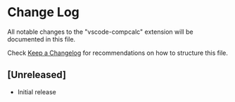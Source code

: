 # Change Log

All notable changes to the "vscode-compcalc" extension will be documented in this file.

Check [Keep a Changelog](http://keepachangelog.com/) for recommendations on how to structure this file.

## [Unreleased]

- Initial release